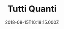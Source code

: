 ---
date: 2018-08-15T10:18:15.000Z
title: Tutti Quanti
latitude: 50.935508
longitude: 1.809683
category: checkin
---